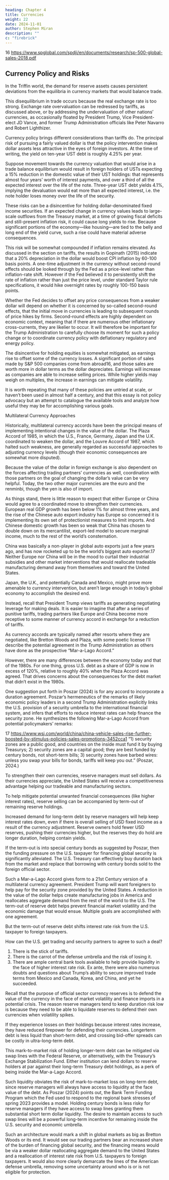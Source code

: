 ```yaml
---
heading: Chapter 4
title: Currencies
weight: 22
date: 2024-11-01
author: Stephen Miran
description: ""
c: "firebrick"
---
```




16 https://www.spglobal.com/spdji/en/documents/research/sp-500-global-sales-2018.pdf

## Currency Policy and Risks

In the Triffin world, the demand for reserve assets causes persistent deviations from the equilibria in currency
markets that would balance trade. 

This disequilibrium in trade occurs because the real exchange rate is too strong.
Exchange rate overvaluation can be redressed by tariffs, as discussed above, or by addressing the undervaluation
of other nations’ currencies, as occasionally floated by President Trump, Vice President-elect JD Vance, and
former Trump Administration officials like Peter Navarro and Robert Lighthizer.

Currency policy brings different considerations than tariffs do. The principal risk of pursuing a fairly valued dollar is that the policy intervention makes dollar assets less attractive in the eyes of foreign investors. At the time of writing, the yield on ten-year UST debt is roughly 4.25% per year. 

Suppose movement towards the currency valuation that
would arise in a trade balance equilibrium would result in foreign holders of USTs expecting a 15% reduction in the
domestic value of their UST holdings: that represents almost four years’ worth of interest payments, and over a third
of all the expected interest over the life of the note. Three-year UST debt yields 4.1%, implying the devaluation would
eat more than all expected interest, i.e. the note holder loses money over the life of the security.

These risks can be a disincentive for holding dollar-denominated fixed income securities. If an expected change
in currency values leads to large-scale outflows from the Treasury market, at a time of growing fiscal deficits and
still-present inflation risk, it could cause long yields to rise. Because significant portions of the economy—like
housing—are tied to the belly and long end of the yield curve, such a rise could have material adverse consequences.


This risk will be somewhat compounded if inflation remains elevated. As discussed in the section on tariffs, the
results in Gopinath (2015) indicate that a 20% depreciation in the dollar would boost CPI inflation by 60-100 basis
points. A one-time adjustment in the currency without second-round effects should be looked through by the
Fed as a price-level rather than inflation-rate shift. However if the Fed believed it to persistently shift the rate of
inflation rather than just the price level, under standard Taylor rule specifications, it would hike overnight rates by
roughly 100-150 basis points.

Whether the Fed decides to offset any price consequences from a weaker dollar will depend on whether it is
concerned by so-called second-round effects, that the initial move in currencies is leading to subsequent rounds
of price hikes by firms. Second-round effects are highly dependent on economic context, meaning that if there
are numerous other inflationary cross-currents, they are likelier to occur. It will therefore be important for the
Trump Administration to carefully choose its moment for such a policy change or to coordinate currency policy
with deflationary regulatory and energy policy.

The disincentive for holding equities is somewhat mitigated, as earnings rise to offset some of the currency losses.
A significant portion of sales made by S&P 500 companies come from abroad16, and those sales are worth more in
dollar terms as the dollar depreciates. Earnings will increase as companies are able to increase selling prices. While
higher yields may weigh on multiples, the increase in earnings can mitigate volatility.

It is worth repeating that many of these policies are untried at scale, or haven’t been used in almost half a century,
and that this essay is not policy advocacy but an attempt to catalogue the available tools and analyze how useful
they may be for accomplishing various goals.

Multilateral Currency Approaches

Historically, multilateral currency accords have been the principal means of implementing intentional changes in the
value of the dollar. The Plaza Accord of 1985, in which the U.S., France, Germany, Japan and the U.K. coordinated to
weaken the dollar, and the Louvre Accord of 1987, which halted such weakness, are generally regarded as successful
approaches to adjusting currency levels (though their economic consequences are somewhat more disputed).

Because the value of the dollar in foreign exchange is also dependent on the forces affecting trading partners’
currencies as well, coordination with those partners on the goal of changing the dollar’s value can be very helpful.
Today, the two other major currencies are the euro and the renminbi, though the yen is also of import.

As things stand, there is little reason to expect that either Europe or China would agree to a coordinated move to
strengthen their currencies. European real GDP growth has been below 1% for almost three years, and the rise of
the Chinese auto export industry has Europe so concerned it is implementing its own set of protectionist measures
to limit imports. And Chinese domestic growth has been so weak that China has chosen to double down on its
mercantilist, export-led model to secure marginal income, much to the rest of the world’s consternation.

China was basically a non-player in global auto exports just a few years ago, and has now rocketed up to be the
world’s biggest auto exporter.17 Neither Europe nor China will be in the mood to curtail their industrial subsidies
and other market interventions that would reallocate tradeable manufacturing demand away from themselves and
toward the United States.

Japan, the U.K., and potentially Canada and Mexico, might prove more amenable to currency intervention, but
aren’t large enough in today’s global economy to accomplish the desired end.

Instead, recall that President Trump views tariffs as generating negotiating leverage for making deals. It is easier
to imagine that after a series of punitive tariffs, trading partners like Europe and China become more receptive to
some manner of currency accord in exchange for a reduction of tariffs.

As currency accords are typically named after resorts where they are negotiated, like Bretton Woods and Plaza,
with some poetic license I’ll describe the potential agreement in the Trump Administration as others have done as
the prospective “Mar-a-Lago Accord.”

However, there are many differences between the economy today and that of the 1980s. For one thing, gross U.S.
debt as a share of GDP is now in excess of 120%, relative to roughly 40% when the Plaza Accord was agreed. That
drives concerns about the consequences for the debt market that didn’t exist in the 1980s.

One suggestion put forth in Poszar (2024) is for any accord to incorporate a duration agreement. Poszar’s
hermeneutics of the remarks of likely economic policy leaders in a second Trump Administration explicitly links
the U.S. provision of a security umbrella to the international financial system, and infers that efforts to reduce
interest rates can help finance the security zone. He synthesizes the following Mar-a-Lago Accord from potential
policymakers’ remarks:

17 https://www.wsj.com/world/china/china-vehicle-sales-rise-further-boosted-by-stimulus-policies-sales-promotions-3452cca1
“1) security zones are a public good, and countries on the inside must fund it by buying Treasurys;
2) security zones are a capital good; they are best funded by century bonds, not short-term bills;
3) security zones have barbed wires: unless you swap your bills for bonds, tariffs will keep you out.”
(Poszar, 2024.)

To strengthen their own currencies, reserve managers must sell dollars. As their currencies appreciate, the United
States will receive a competitiveness advantage helping our tradeable and manufacturing sectors.


To help mitigate potential unwanted financial consequences (like higher interest rates), reserve selling can be
accompanied by term-out of remaining reserve holdings. 

Increased demand for long-term debt by reserve
managers will help keep interest rates down, even if there is overall selling of USD fixed income as a result of the
currency adjustment. Reserve owners hold fewer USD reserves, pushing their currencies higher, but the reserves
they do hold are longer duration, helping contain yields.

If the term-out is into special century bonds as suggested by Poszar, then the funding pressure on the U.S. taxpayer
for financing global security is significantly alleviated. The U.S. Treasury can effectively buy duration back from the
market and replace that borrowing with century bonds sold to the foreign official sector.

Such a Mar-a-Lago Accord gives form to a 21st Century version of a multilateral currency agreement. President
Trump will want foreigners to help pay for the security zone provided by the United States. A reduction in the value
of the dollar helps create manufacturing jobs in America and reallocates aggregate demand from the rest of the
world to the U.S. The term-out of reserve debt helps prevent financial market volatility and the economic damage
that would ensue. Multiple goals are accomplished with one agreement.

But the term-out of reserve debt shifts interest rate risk from the U.S. taxpayer to foreign taxpayers. 

How can the U.S. get trading and security partners to agree to such a deal? 

1. There is the stick of tariffs.
2. There is the carrot of the defense umbrella and the risk of losing it.
3. There are ample central bank tools available to help provide liquidity in the face of higher interest rate risk. Ex ante, there were also numerous doubts and questions about Trump’s ability to secure improved trade terms from Mexico and Canada, Korea, and China, and yet he succeeded.

Recall that the purpose of official sector currency reserves is to defend the value of the currency in the face of market volatility and finance imports in a potential crisis. The reason reserve managers tend to keep duration risk low is because they need to be able to liquidate reserves to defend their own currencies when volatility spikes. 

If they experience losses on their holdings because interest rates increase, they have reduced firepower for defending their currencies. Longerterm debt is less liquid than short-term debt, and crossing bid-offer spreads can be costly in ultra-long-term debt.

This mark-to-market risk of holding longer-term debt can be mitigated via swap lines with the Federal Reserve,
or alternatively, with the Treasury’s Exchange Stabilization Fund. Either institution can lend dollars to reserve
holders at par against their long-term Treasury debt holdings, as a perk of being inside the Mar-a-Lago Accord.


Such liquidity obviates the risk of mark-to-market loss on long-term debt, since reserve managers will always have
access to liquidity at the face value of the debt. As Poszar (2024) points out, the Bank Term Funding Program
which the Fed used to respond to the regional bank stresses of spring 2023 provides a model. Holding century
bonds is less risky for reserve managers if they have access to swap lines granting them substantial short
term dollar liquidity. The desire to maintain access to such swap lines will be a powerful long-term incentive for
remaining inside the U.S. security and economic umbrella.

Such an architecture would mark a shift in global markets as big as Bretton Woods or its end. It would see our
trading partners bear an increased share of the burden of financing global security, and the financing means would
be via a weaker dollar reallocating aggregate demand to the United States and a reallocation of interest rate risk
from U.S. taxpayers to foreign taxpayers. It would also more clearly demarcate the lines of the American defense
umbrella, removing some uncertainty around who is or is not eligible for protection.

